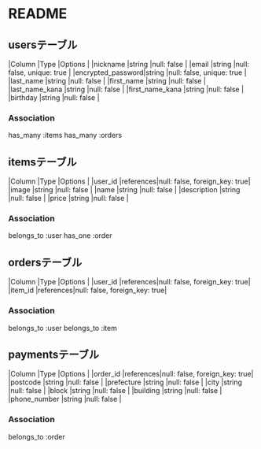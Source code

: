 # README

## usersテーブル
|Column            |Type      |Options                       |
|nickname          |string    |null: false                   |
|email             |string    |null: false, unique: true     |
|encrypted_password|string    |null: false, unique: true     |
|last_name         |string    |null: false                   |
|first_name        |string    |null: false                   |
|last_name_kana    |string    |null: false                   |
|first_name_kana   |string    |null: false                   |
|birthday          |string    |null: false                   |
### Association
has_many :items
has_many :orders


## itemsテーブル
|Column            |Type      |Options                       |
|user_id           |references|null: false, foreign_key: true|
|image             |string    |null: false                   |
|name              |string    |null: false                   |
|description       |string    |null: false                   |
|price             |string    |null: false                   |
### Association
belongs_to :user
has_one :order


## ordersテーブル
|Column            |Type      |Options                       |
|user_id           |references|null: false, foreign_key: true|
|item_id           |references|null: false, foreign_key: true|
### Association
belongs_to :user
belongs_to :item


## paymentsテーブル
|Column            |Type      |Options                       |
|order_id          |references|null: false, foreign_key: true|
|postcode          |string    |null: false                   |
|prefecture        |string    |null: false                   |
|city              |string    |null: false                   |
|block             |string    |null: false                   |
|building          |string    |null: false                   |
|phone_number      |string    |null: false                   |
### Association
belongs_to :order